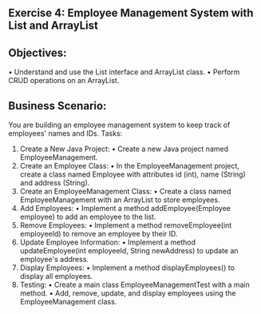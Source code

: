 ## Exercise 4: Employee Management System with List and ArrayList

## Objectives:
•	Understand and use the List interface and ArrayList class.
•	Perform CRUD operations on an ArrayList.

## Business Scenario: 
You are building an employee management system to keep track of employees' names and IDs.
Tasks:
1.	Create a New Java Project:
•	Create a new Java project named EmployeeManagement.
2.	Create an Employee Class:
•	In the EmployeeManagement project, create a class named Employee with attributes id (int), name (String) and address (String).
3.	Create an EmployeeManagement Class:
•	Create a class named EmployeeManagement with an ArrayList<Employee> to store employees.
4.	Add Employees:
•	Implement a method addEmployee(Employee employee) to add an employee to the list.
5.	Remove Employees:
•	Implement a method removeEmployee(int employeeId) to remove an employee by their ID.
6.	Update Employee Information:
•	Implement a method updateEmployee(int employeeId, String newAddress) to update an employee's address.
7.	Display Employees:
•	Implement a method displayEmployees() to display all employees.
8.	Testing:
•	Create a main class EmployeeManagementTest with a main method.
•	Add, remove, update, and display employees using the EmployeeManagement class.
